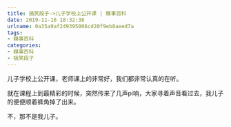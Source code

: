 ```yaml
---
title: 搞笑段子->儿子学校上公开课 | 糗事百科
date: 2019-11-16 18:32:38
urlname: 0a35a9af249395006cd20f9eb8aeed7a
tags: 
- 糗事百科
categories:
- 糗事百科
- 搞笑段子
---
```

儿子学校上公开课，老师课上的非常好，我们都非常认真的在听。

就在课程上到最精彩的时候，突然传来了几声pi响，大家寻着声音看过去，我儿子的便便顺着裤角掉了出来。

不，那不是我儿子。


